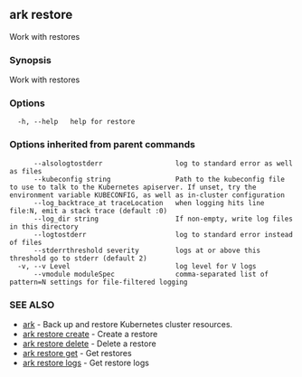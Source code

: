 ## ark restore

Work with restores

### Synopsis


Work with restores

### Options

```
  -h, --help   help for restore
```

### Options inherited from parent commands

```
      --alsologtostderr                  log to standard error as well as files
      --kubeconfig string                Path to the kubeconfig file to use to talk to the Kubernetes apiserver. If unset, try the environment variable KUBECONFIG, as well as in-cluster configuration
      --log_backtrace_at traceLocation   when logging hits line file:N, emit a stack trace (default :0)
      --log_dir string                   If non-empty, write log files in this directory
      --logtostderr                      log to standard error instead of files
      --stderrthreshold severity         logs at or above this threshold go to stderr (default 2)
  -v, --v Level                          log level for V logs
      --vmodule moduleSpec               comma-separated list of pattern=N settings for file-filtered logging
```

### SEE ALSO
* [ark](ark.md)	 - Back up and restore Kubernetes cluster resources.
* [ark restore create](ark_restore_create.md)	 - Create a restore
* [ark restore delete](ark_restore_delete.md)	 - Delete a restore
* [ark restore get](ark_restore_get.md)	 - Get restores
* [ark restore logs](ark_restore_logs.md)	 - Get restore logs


